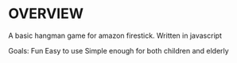 
# OVERVIEW
A basic hangman game for amazon firestick. Written in javascript

Goals:
Fun
Easy to use 
Simple enough for both children and elderly
